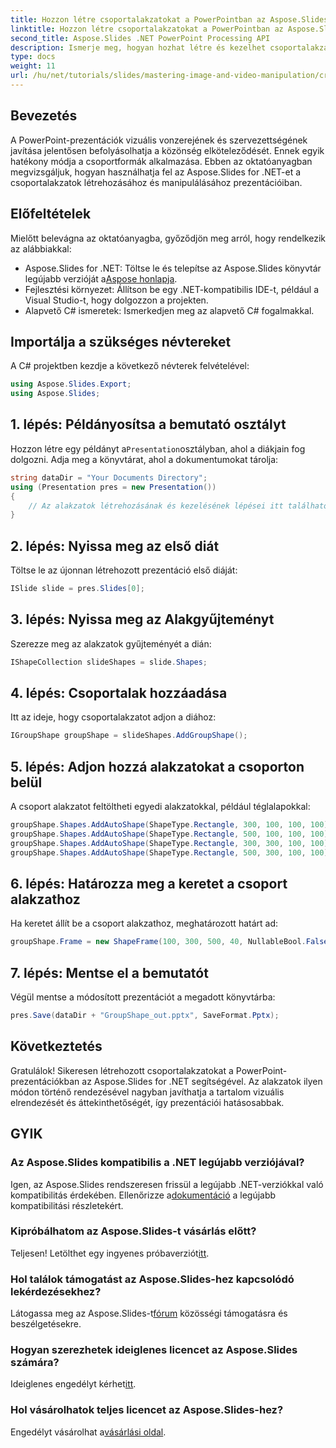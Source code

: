 ```yaml
---
title: Hozzon létre csoportalakzatokat a PowerPointban az Aspose.Slides for .NET segítségével
linktitle: Hozzon létre csoportalakzatokat a PowerPointban az Aspose.Slides for .NET segítségével
second_title: Aspose.Slides .NET PowerPoint Processing API
description: Ismerje meg, hogyan hozhat létre és kezelhet csoportalakzatokat az Aspose.Slides for .NET segítségével. Ez az átfogó útmutató világos, lépésenkénti utasításokat ad.
type: docs
weight: 11
url: /hu/net/tutorials/slides/mastering-image-and-video-manipulation/create-group-shapes/
---
```

## Bevezetés

A PowerPoint-prezentációk vizuális vonzerejének és szervezettségének javítása jelentősen befolyásolhatja a közönség elköteleződését. Ennek egyik hatékony módja a csoportformák alkalmazása. Ebben az oktatóanyagban megvizsgáljuk, hogyan használhatja fel az Aspose.Slides for .NET-et a csoportalakzatok létrehozásához és manipulálásához prezentációiban.

## Előfeltételek

Mielőtt belevágna az oktatóanyagba, győződjön meg arról, hogy rendelkezik az alábbiakkal:

-  Aspose.Slides for .NET: Töltse le és telepítse az Aspose.Slides könyvtár legújabb verzióját a[Aspose honlapja](https://releases.aspose.com/slides/net/).
- Fejlesztési környezet: Állítson be egy .NET-kompatibilis IDE-t, például a Visual Studio-t, hogy dolgozzon a projekten.
- Alapvető C# ismeretek: Ismerkedjen meg az alapvető C# fogalmakkal.


## Importálja a szükséges névtereket

A C# projektben kezdje a következő névterek felvételével:

```csharp
using Aspose.Slides.Export;
using Aspose.Slides;
```

## 1. lépés: Példányosítsa a bemutató osztályt

 Hozzon létre egy példányt a`Presentation`osztályban, ahol a diákjain fog dolgozni. Adja meg a könyvtárat, ahol a dokumentumokat tárolja:

```csharp
string dataDir = "Your Documents Directory";
using (Presentation pres = new Presentation())
{
    // Az alakzatok létrehozásának és kezelésének lépései itt találhatók
}
```

## 2. lépés: Nyissa meg az első diát

Töltse le az újonnan létrehozott prezentáció első diáját:

```csharp
ISlide slide = pres.Slides[0];
```

## 3. lépés: Nyissa meg az Alakgyűjteményt

Szerezze meg az alakzatok gyűjteményét a dián:

```csharp
IShapeCollection slideShapes = slide.Shapes;
```

## 4. lépés: Csoportalak hozzáadása

Itt az ideje, hogy csoportalakzatot adjon a diához:

```csharp
IGroupShape groupShape = slideShapes.AddGroupShape();
```

## 5. lépés: Adjon hozzá alakzatokat a csoporton belül

A csoport alakzatot feltöltheti egyedi alakzatokkal, például téglalapokkal:

```csharp
groupShape.Shapes.AddAutoShape(ShapeType.Rectangle, 300, 100, 100, 100); // 1. forma
groupShape.Shapes.AddAutoShape(ShapeType.Rectangle, 500, 100, 100, 100); // 2. forma
groupShape.Shapes.AddAutoShape(ShapeType.Rectangle, 300, 300, 100, 100); // 3. forma
groupShape.Shapes.AddAutoShape(ShapeType.Rectangle, 500, 300, 100, 100); // Forma 4
```

## 6. lépés: Határozza meg a keretet a csoport alakzathoz

Ha keretet állít be a csoport alakzathoz, meghatározott határt ad:

```csharp
groupShape.Frame = new ShapeFrame(100, 300, 500, 40, NullableBool.False, NullableBool.False, 0);
```

## 7. lépés: Mentse el a bemutatót

Végül mentse a módosított prezentációt a megadott könyvtárba:

```csharp
pres.Save(dataDir + "GroupShape_out.pptx", SaveFormat.Pptx);
```

## Következtetés

Gratulálok! Sikeresen létrehozott csoportalakzatokat a PowerPoint-prezentációkban az Aspose.Slides for .NET segítségével. Az alakzatok ilyen módon történő rendezésével nagyban javíthatja a tartalom vizuális elrendezését és áttekinthetőségét, így prezentációi hatásosabbak.

## GYIK

### Az Aspose.Slides kompatibilis a .NET legújabb verziójával?

 Igen, az Aspose.Slides rendszeresen frissül a legújabb .NET-verziókkal való kompatibilitás érdekében. Ellenőrizze a[dokumentáció](https://reference.aspose.com/slides/net/) a legújabb kompatibilitási részletekért.

### Kipróbálhatom az Aspose.Slides-t vásárlás előtt?

 Teljesen! Letölthet egy ingyenes próbaverziót[itt](https://releases.aspose.com/).

### Hol találok támogatást az Aspose.Slides-hez kapcsolódó lekérdezésekhez?

 Látogassa meg az Aspose.Slides-t[fórum](https://forum.aspose.com/c/slides/11) közösségi támogatásra és beszélgetésekre.

### Hogyan szerezhetek ideiglenes licencet az Aspose.Slides számára?

 Ideiglenes engedélyt kérhet[itt](https://purchase.aspose.com/temporary-license/).

### Hol vásárolhatok teljes licencet az Aspose.Slides-hez?

 Engedélyt vásárolhat a[vásárlási oldal](https://purchase.aspose.com/buy).